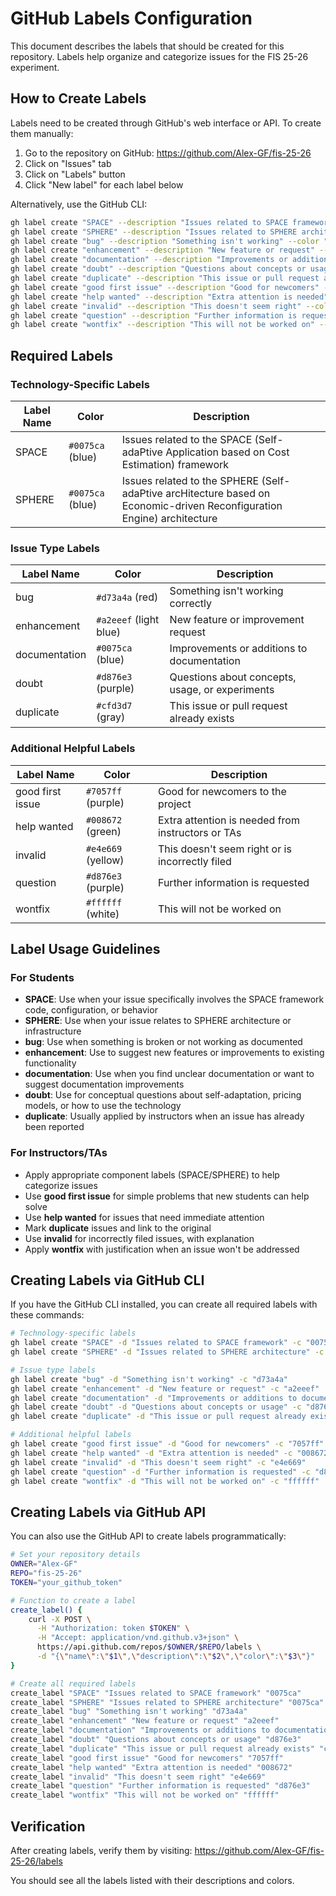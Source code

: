 # GitHub Labels Configuration

This document describes the labels that should be created for this repository. Labels help organize and categorize issues for the FIS 25-26 experiment.

## How to Create Labels

Labels need to be created through GitHub's web interface or API. To create them manually:

1. Go to the repository on GitHub: https://github.com/Alex-GF/fis-25-26
2. Click on "Issues" tab
3. Click on "Labels" button
4. Click "New label" for each label below

Alternatively, use the GitHub CLI:
```bash
gh label create "SPACE" --description "Issues related to SPACE framework" --color "0075ca"
gh label create "SPHERE" --description "Issues related to SPHERE architecture" --color "0075ca"
gh label create "bug" --description "Something isn't working" --color "d73a4a"
gh label create "enhancement" --description "New feature or request" --color "a2eeef"
gh label create "documentation" --description "Improvements or additions to documentation" --color "0075ca"
gh label create "doubt" --description "Questions about concepts or usage" --color "d876e3"
gh label create "duplicate" --description "This issue or pull request already exists" --color "cfd3d7"
gh label create "good first issue" --description "Good for newcomers" --color "7057ff"
gh label create "help wanted" --description "Extra attention is needed" --color "008672"
gh label create "invalid" --description "This doesn't seem right" --color "e4e669"
gh label create "question" --description "Further information is requested" --color "d876e3"
gh label create "wontfix" --description "This will not be worked on" --color "ffffff"
```

## Required Labels

### Technology-Specific Labels

| Label Name | Color | Description |
|------------|-------|-------------|
| SPACE | `#0075ca` (blue) | Issues related to the SPACE (Self-adaPtive Application based on Cost Estimation) framework |
| SPHERE | `#0075ca` (blue) | Issues related to the SPHERE (Self-adaPtive arcHitecture based on Economic-driven Reconfiguration Engine) architecture |

### Issue Type Labels

| Label Name | Color | Description |
|------------|-------|-------------|
| bug | `#d73a4a` (red) | Something isn't working correctly |
| enhancement | `#a2eeef` (light blue) | New feature or improvement request |
| documentation | `#0075ca` (blue) | Improvements or additions to documentation |
| doubt | `#d876e3` (purple) | Questions about concepts, usage, or experiments |
| duplicate | `#cfd3d7` (gray) | This issue or pull request already exists |

### Additional Helpful Labels

| Label Name | Color | Description |
|------------|-------|-------------|
| good first issue | `#7057ff` (purple) | Good for newcomers to the project |
| help wanted | `#008672` (green) | Extra attention is needed from instructors or TAs |
| invalid | `#e4e669` (yellow) | This doesn't seem right or is incorrectly filed |
| question | `#d876e3` (purple) | Further information is requested |
| wontfix | `#ffffff` (white) | This will not be worked on |

## Label Usage Guidelines

### For Students

- **SPACE**: Use when your issue specifically involves the SPACE framework code, configuration, or behavior
- **SPHERE**: Use when your issue relates to SPHERE architecture or infrastructure
- **bug**: Use when something is broken or not working as documented
- **enhancement**: Use to suggest new features or improvements to existing functionality
- **documentation**: Use when you find unclear documentation or want to suggest documentation improvements
- **doubt**: Use for conceptual questions about self-adaptation, pricing models, or how to use the technology
- **duplicate**: Usually applied by instructors when an issue has already been reported

### For Instructors/TAs

- Apply appropriate component labels (SPACE/SPHERE) to help categorize issues
- Use **good first issue** for simple problems that new students can help solve
- Use **help wanted** for issues that need immediate attention
- Mark **duplicate** issues and link to the original
- Use **invalid** for incorrectly filed issues, with explanation
- Apply **wontfix** with justification when an issue won't be addressed

## Creating Labels via GitHub CLI

If you have the GitHub CLI installed, you can create all required labels with these commands:

```bash
# Technology-specific labels
gh label create "SPACE" -d "Issues related to SPACE framework" -c "0075ca"
gh label create "SPHERE" -d "Issues related to SPHERE architecture" -c "0075ca"

# Issue type labels
gh label create "bug" -d "Something isn't working" -c "d73a4a"
gh label create "enhancement" -d "New feature or request" -c "a2eeef"
gh label create "documentation" -d "Improvements or additions to documentation" -c "0075ca"
gh label create "doubt" -d "Questions about concepts or usage" -c "d876e3"
gh label create "duplicate" -d "This issue or pull request already exists" -c "cfd3d7"

# Additional helpful labels
gh label create "good first issue" -d "Good for newcomers" -c "7057ff"
gh label create "help wanted" -d "Extra attention is needed" -c "008672"
gh label create "invalid" -d "This doesn't seem right" -c "e4e669"
gh label create "question" -d "Further information is requested" -c "d876e3"
gh label create "wontfix" -d "This will not be worked on" -c "ffffff"
```

## Creating Labels via GitHub API

You can also use the GitHub API to create labels programmatically:

```bash
# Set your repository details
OWNER="Alex-GF"
REPO="fis-25-26"
TOKEN="your_github_token"

# Function to create a label
create_label() {
    curl -X POST \
      -H "Authorization: token $TOKEN" \
      -H "Accept: application/vnd.github.v3+json" \
      https://api.github.com/repos/$OWNER/$REPO/labels \
      -d "{\"name\":\"$1\",\"description\":\"$2\",\"color\":\"$3\"}"
}

# Create all required labels
create_label "SPACE" "Issues related to SPACE framework" "0075ca"
create_label "SPHERE" "Issues related to SPHERE architecture" "0075ca"
create_label "bug" "Something isn't working" "d73a4a"
create_label "enhancement" "New feature or request" "a2eeef"
create_label "documentation" "Improvements or additions to documentation" "0075ca"
create_label "doubt" "Questions about concepts or usage" "d876e3"
create_label "duplicate" "This issue or pull request already exists" "cfd3d7"
create_label "good first issue" "Good for newcomers" "7057ff"
create_label "help wanted" "Extra attention is needed" "008672"
create_label "invalid" "This doesn't seem right" "e4e669"
create_label "question" "Further information is requested" "d876e3"
create_label "wontfix" "This will not be worked on" "ffffff"
```

## Verification

After creating labels, verify them by visiting:
https://github.com/Alex-GF/fis-25-26/labels

You should see all the labels listed with their descriptions and colors.

